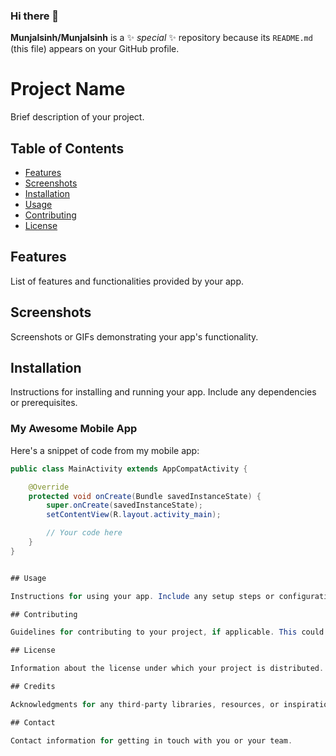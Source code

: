 ### Hi there 👋


**Munjalsinh/Munjalsinh** is a ✨ _special_ ✨ repository because its `README.md` (this file) appears on your GitHub profile.

# Project Name

Brief description of your project.

## Table of Contents
- [Features](#features)
- [Screenshots](#screenshots)
- [Installation](#installation)
- [Usage](#usage)
- [Contributing](#contributing)
- [License](#license)

## Features

List of features and functionalities provided by your app.

## Screenshots

Screenshots or GIFs demonstrating your app's functionality.

## Installation

Instructions for installing and running your app. Include any dependencies or prerequisites.
### My Awesome Mobile App

Here's a snippet of code from my mobile app:

```java
public class MainActivity extends AppCompatActivity {

    @Override
    protected void onCreate(Bundle savedInstanceState) {
        super.onCreate(savedInstanceState);
        setContentView(R.layout.activity_main);

        // Your code here
    }
}


## Usage

Instructions for using your app. Include any setup steps or configuration options.

## Contributing

Guidelines for contributing to your project, if applicable. This could include information about how to report bugs, suggest features, or submit pull requests.

## License

Information about the license under which your project is distributed. Choose an appropriate license for your project and include any required notices.

## Credits

Acknowledgments for any third-party libraries, resources, or inspirations used in your project.

## Contact

Contact information for getting in touch with you or your team.



